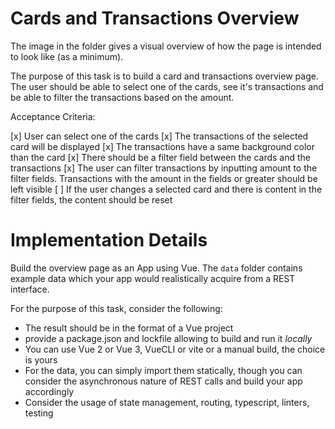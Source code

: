 # Cards and Transactions Overview

The image in the folder gives a visual overview of how the page is intended to look like (as a minimum). 

The purpose of this task is to build a card and transactions overview page. The user should be able to select one of the cards, see it's transactions and be able to filter the transactions based on the amount.

Acceptance Criteria:

[x] User can select one of the cards
[x] The transactions of the selected card will be displayed
[x] The transactions have a same background color than the card
[x] There should be a filter field between the cards and the transactions
[x] The user can filter transactions by inputting amount to the filter fields. Transactions with the amount in the fields or greater should be left visible
[ ] If the user changes a selected card and there is content in the filter fields, the content should be reset

# Implementation Details

Build the overview page as an App using Vue. The `data` folder contains example data which your app would realistically acquire from a REST interface.

For the purpose of this task, consider the following:
- The result should be in the format of a Vue project 
- provide a package.json and lockfile allowing to build and run it *locally*
- You can use Vue 2 or Vue 3, VueCLI or vite or a manual build, the choice is yours
- For the data, you can simply import them statically, though you can consider the asynchronous nature of REST calls and build your app accordingly
- Consider the usage of state management, routing, typescript, linters, testing